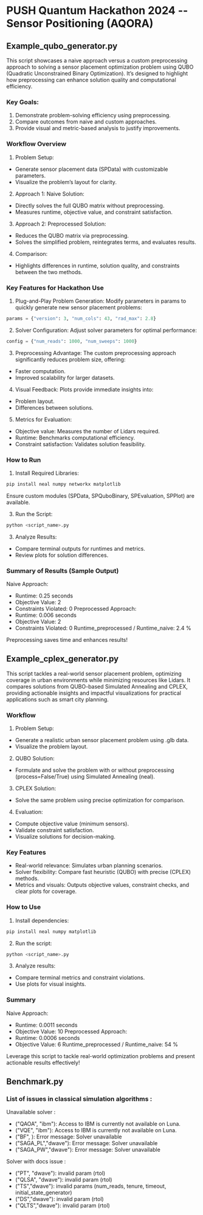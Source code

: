# PUSH Quantum Hackathon 2024 -- Sensor Positioning (AQORA)

## Example_qubo_generator.py

This script showcases a naive approach versus a custom preprocessing approach to solving a sensor placement optimization problem using QUBO (Quadratic Unconstrained Binary Optimization). It’s designed to highlight how preprocessing can enhance solution quality and computational efficiency.

### Key Goals:

1.	Demonstrate problem-solving efficiency using preprocessing.
2.	Compare outcomes from naive and custom approaches.
3.	Provide visual and metric-based analysis to justify improvements.

### Workflow Overview

1.	Problem Setup:
   - Generate sensor placement data (SPData) with customizable parameters.
   - Visualize the problem’s layout for clarity.
2.	Approach 1: Naive Solution:
   - Directly solves the full QUBO matrix without preprocessing.
   - Measures runtime, objective value, and constraint satisfaction.
3.	Approach 2: Preprocessed Solution:
   - Reduces the QUBO matrix via preprocessing.
   - Solves the simplified problem, reintegrates terms, and evaluates results.
4.	Comparison:
   - Highlights differences in runtime, solution quality, and constraints between the two methods.

### Key Features for Hackathon Use

1.	Plug-and-Play Problem Generation:
Modify parameters in params to quickly generate new sensor placement problems:
```python
params = {"version": 3, "num_cols": 43, "rad_max": 2.8}
```

2.	Solver Configuration:
Adjust solver parameters for optimal performance:
```python
config = {"num_reads": 1000, "num_sweeps": 1000}
```

3.	Preprocessing Advantage:
The custom preprocessing approach significantly reduces problem size, offering:
   - Faster computation.
   - Improved scalability for larger datasets.
4.	Visual Feedback:
Plots provide immediate insights into:
   - Problem layout.
   - Differences between solutions.
5.	Metrics for Evaluation:
   - Objective value: Measures the number of Lidars required.
   - Runtime: Benchmarks computational efficiency.
   - Constraint satisfaction: Validates solution feasibility.

### How to Run

1.	Install Required Libraries:
```python
pip install neal numpy networkx matplotlib
```
Ensure custom modules (SPData, SPQuboBinary, SPEvaluation, SPPlot) are available.

3.	Run the Script:
```python
python <script_name>.py
```

3.	Analyze Results:
- Compare terminal outputs for runtimes and metrics.
- Review plots for solution differences.

### Summary of Results (Sample Output)

Naive Approach:
- Runtime: 0.25 seconds
- Objective Value: 2
- Constraints Violated: 0
Preprocessed Approach:
- Runtime: 0.006 seconds
- Objective Value: 2
- Constraints Violated: 0
Runtime_preprocessed / Runtime_naive: 2.4 %

Preprocessing saves time and enhances results!

## Example_cplex_generator.py

This script tackles a real-world sensor placement problem, optimizing coverage in urban environments while minimizing resources like Lidars. It compares solutions from QUBO-based Simulated Annealing and CPLEX, providing actionable insights and impactful visualizations for practical applications such as smart city planning.

### Workflow

1.	Problem Setup:
   - Generate a realistic urban sensor placement problem using .glb data.
   - Visualize the problem layout.
2.	QUBO Solution:
   - Formulate and solve the problem with or without preprocessing (process=False/True) using Simulated Annealing (neal).
3.	CPLEX Solution:
   - Solve the same problem using precise optimization for comparison.
4.	Evaluation:
   - Compute objective value (minimum sensors).
   - Validate constraint satisfaction.
   - Visualize solutions for decision-making.

### Key Features

- Real-world relevance: Simulates urban planning scenarios.
- Solver flexibility: Compare fast heuristic (QUBO) with precise (CPLEX) methods.
- Metrics and visuals: Outputs objective values, constraint checks, and clear plots for coverage.

### How to Use

1.	Install dependencies:
```python   
pip install neal numpy matplotlib
```
2.	Run the script:
```python   
python <script_name>.py
```
3.	Analyze results:

- Compare terminal metrics and constraint violations.
- Use plots for visual insights.

### Summary

Naive Approach:
-	Runtime: 0.0011 seconds
-	Objective Value: 10
Preprocessed Approach:
-	Runtime: 0.0006 seconds
-	Objective Value: 6
Runtime_preprocessed / Runtime_naive: 54 %

Leverage this script to tackle real-world optimization problems and present actionable results effectively!

## Benchmark.py
### List of issues in classical simulation algorithms :

Unavailable solver :
- ("QAOA", "ibm"): Access to IBM is currently not available on Luna.
- ("VQE", "ibm"): Access to IBM is currently not available on Luna.
- ("BF", ): Error message: Solver unavailable
- ("SAGA_PL","dwave"): Error message: Solver unavailable
- ("SAGA_PW","dwave"): Error message: Solver unavailable

Solver with docs issue :
- ("PT", "dwave"): invalid param (rtol)
- ("QLSA", "dwave"): invalid param (rtol)
- ("TS","dwave"): invalid params (num_reads, tenure, timeout, initial_state_generator)
- ("DS","dwave"): invalid param (rtol)
- ("QLTS","dwave"): invalid param (rtol)
